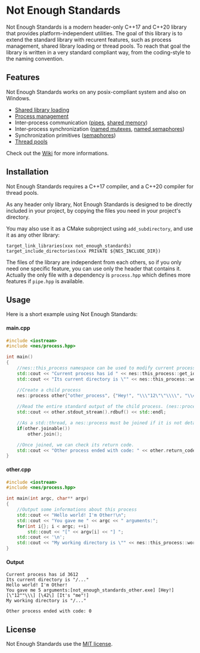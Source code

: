 # Not Enough Standards

Not Enough Standards is a modern header-only C++17 and C++20 library that provides platform-independent utilities. The goal of this library is to extend the standard library with recurent features, such as process management, shared library loading or thread pools. To reach that goal the library is written in a very standard compliant way, from the coding-style to the naming convention.

## Features

Not Enough Standards works on any posix-compliant system and also on Windows.

* [Shared library loading](https://github.com/Alairion/not-enough-standards/wiki/shared_library.hpp)
* [Process management](https://github.com/Alairion/not-enough-standards/wiki/process.hpp)
* Inter-process communication ([pipes](https://github.com/Alairion/not-enough-standards/wiki/pipe.hpp), [shared memory](https://github.com/Alairion/not-enough-standards/wiki/shared_memory.hpp))
* Inter-process synchronization ([named mutexes](https://github.com/Alairion/not-enough-standards/wiki/named_mutex.hpp), [named semaphores](https://github.com/Alairion/not-enough-standards/wiki/names_semaphore.hpp))
* Synchronization primitives ([semaphores](https://github.com/Alairion/not-enough-standards/wiki/semaphore.hpp))
* [Thread pools](https://github.com/Alairion/not-enough-standards/wiki/thread_pool.hpp)

Check out the [Wiki](https://github.com/Alairion/not-enough-standards/wiki) for more informations.

## Installation

Not Enough Standards requires a C++17 compiler, and a C++20 compiler for thread pools.

As any header only library, Not Enough Standards is designed to be directly included in your project, by copying the files you need in your project's directory.

You may also use it as a CMake subproject using `add_subdirectory`, and use it as any other library:
```
target_link_libraries(xxx not_enough_standards)
target_include_directories(xxx PRIVATE ${NES_INCLUDE_DIR})
```

The files of the library are independent from each others, so if you only need one specific feature, you can use only the header that contains it.   
Actually the only file with a dependency is `process.hpp` which defines more features if `pipe.hpp` is available.

## Usage

Here is a short example using Not Enough Standards:

#### main.cpp
```cpp
#include <iostream>
#include <nes/process.hpp>

int main()
{
    //nes::this_process namespace can be used to modify current process or get informations about it.
    std::cout << "Current process has id " << nes::this_process::get_id() << std::endl; 
    std::cout << "Its current directory is \"" << nes::this_process::working_directory() << "\"" << std::endl;

    //Create a child process
    nes::process other{"other_process", {"Hey!", "\\\"12\"\"\\\\", "\\42\\", "It's \"me\"!"}, nes::process_options::grab_stdout};
    
    //Read the entire standard output of the child process. (nes::process_options::grab_stdout must be specified on process creation)
    std::cout << other.stdout_stream().rdbuf() << std::endl;

    //As a std::thread, a nes::process must be joined if it is not detached.
    if(other.joinable())
        other.join();

    //Once joined, we can check its return code.
    std::cout << "Other process ended with code: " << other.return_code() << std::endl;
}
```

#### other.cpp

```cpp
#include <iostream>
#include <nes/process.hpp>

int main(int argc, char** argv)
{
    //Output some informations about this process
    std::cout << "Hello world! I'm Other!\n";
    std::cout << "You gave me " << argc << " arguments:";
    for(int i{}; i < argc; ++i)
        std::cout << "[" << argv[i] << "] ";
    std::cout << '\n';
    std::cout << "My working directory is \"" << nes::this_process::working_directory() << "\"" << std::endl;
}
```

#### Output

```
Current process has id 3612
Its current directory is "/..."
Hello world! I'm Other!
You gave me 5 arguments:[not_enough_standards_other.exe] [Hey!] [\"12""\\\] [\42\] [It's "me"!] 
My working directory is "/..."

Other process ended with code: 0
```

## License

Not Enough Standards use the [MIT license](https://opensource.org/licenses/MIT).
